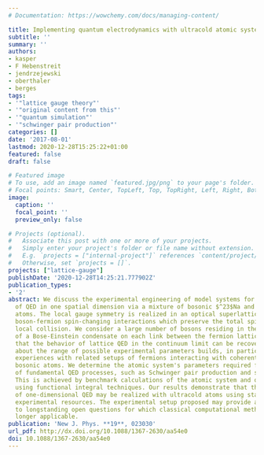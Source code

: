 ```yaml
---
# Documentation: https://wowchemy.com/docs/managing-content/

title: Implementing quantum electrodynamics with ultracold atomic systems
subtitle: ''
summary: ''
authors:
- kasper
- F Hebenstreit
- jendrzejewski
- oberthaler
- berges
tags:
- '"lattice gauge theory"'
- '"original content from this"'
- '"quantum simulation"'
- '"schwinger pair production"'
categories: []
date: '2017-08-01'
lastmod: 2020-12-28T15:25:22+01:00
featured: false
draft: false

# Featured image
# To use, add an image named `featured.jpg/png` to your page's folder.
# Focal points: Smart, Center, TopLeft, Top, TopRight, Left, Right, BottomLeft, Bottom, BottomRight.
image:
  caption: ''
  focal_point: ''
  preview_only: false

# Projects (optional).
#   Associate this post with one or more of your projects.
#   Simply enter your project's folder or file name without extension.
#   E.g. `projects = ["internal-project"]` references `content/project/deep-learning/index.md`.
#   Otherwise, set `projects = []`.
projects: ["lattice-gauge"]
publishDate: '2020-12-28T14:25:21.777902Z'
publication_types:
- '2'
abstract: We discuss the experimental engineering of model systems for the description
  of QED in one spatial dimension via a mixture of bosonic $^23$Na and fermionic $^6$Li
  atoms. The local gauge symmetry is realized in an optical superlattice, using heteronuclear
  boson-fermion spin-changing interactions which preserve the total spin in every
  local collision. We consider a large number of bosons residing in the coherent state
  of a Bose-Einstein condensate on each link between the fermion lattice sites, such
  that the behavior of lattice QED in the continuum limit can be recovered. The discussion
  about the range of possible experimental parameters builds, in particular, upon
  experiences with related setups of fermions interacting with coherent samples of
  bosonic atoms. We determine the atomic system's parameters required for the description
  of fundamental QED processes, such as Schwinger pair production and string breaking.
  This is achieved by benchmark calculations of the atomic system and of QED itself
  using functional integral techniques. Our results demonstrate that the dynamics
  of one-dimensional QED may be realized with ultracold atoms using state-of-the-art
  experimental resources. The experimental setup proposed may provide a unique access
  to longstanding open questions for which classical computational methods are no
  longer applicable.
publication: 'New J. Phys. **19**, 023030'
url_pdf: http://dx.doi.org/10.1088/1367-2630/aa54e0
doi: 10.1088/1367-2630/aa54e0
---
```


